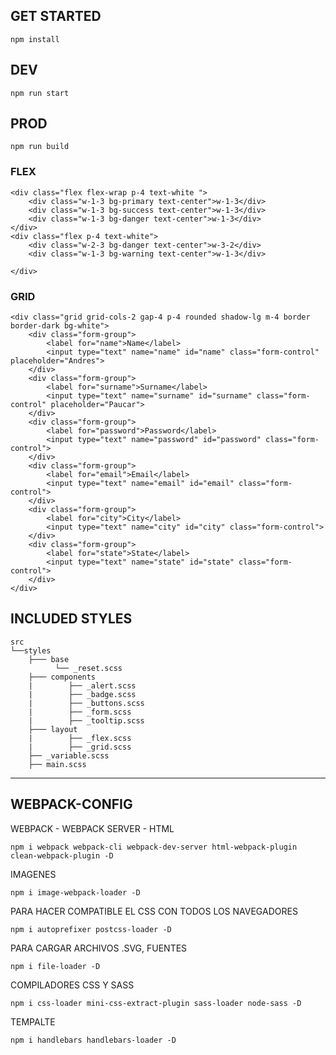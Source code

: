 
## GET STARTED

    npm install

## DEV

    npm run start

## PROD

    npm run build

### FLEX
~~~
<div class="flex flex-wrap p-4 text-white ">
    <div class="w-1-3 bg-primary text-center">w-1-3</div>
    <div class="w-1-3 bg-success text-center">w-1-3</div>
    <div class="w-1-3 bg-danger text-center">w-1-3</div>
</div>
<div class="flex p-4 text-white">
    <div class="w-2-3 bg-danger text-center">w-3-2</div>
    <div class="w-1-3 bg-warning text-center">w-1-3</div>

</div>
~~~
### GRID
~~~
<div class="grid grid-cols-2 gap-4 p-4 rounded shadow-lg m-4 border border-dark bg-white">
    <div class="form-group">
        <label for="name">Name</label>
        <input type="text" name="name" id="name" class="form-control" placeholder="Andres">
    </div>
    <div class="form-group">
        <label for="surname">Surname</label>
        <input type="text" name="surname" id="surname" class="form-control" placeholder="Paucar">
    </div>
    <div class="form-group">
        <label for="password">Password</label>
        <input type="text" name="password" id="password" class="form-control">
    </div>
    <div class="form-group">
        <label for="email">Email</label>
        <input type="text" name="email" id="email" class="form-control">
    </div>
    <div class="form-group">
        <label for="city">City</label>
        <input type="text" name="city" id="city" class="form-control">
    </div>
    <div class="form-group">
        <label for="state">State</label>
        <input type="text" name="state" id="state" class="form-control">
    </div>
</div>
~~~

## INCLUDED STYLES
    
    src
    └──styles
        ├─── base
              └── _reset.scss
        ├─── components
        |        ├── _alert.scss
        |        ├── _badge.scss
        |        ├── _buttons.scss
        |        ├── _form.scss
        |        ├── _tooltip.scss
        ├─── layout
        |        ├── _flex.scss
        |        ├── _grid.scss
        ├── _variable.scss 
        ├── main.scss 

<hr/>

## WEBPACK-CONFIG

WEBPACK - WEBPACK SERVER - HTML

    npm i webpack webpack-cli webpack-dev-server html-webpack-plugin clean-webpack-plugin -D

IMAGENES

    npm i image-webpack-loader -D

PARA HACER COMPATIBLE EL CSS CON TODOS LOS NAVEGADORES

    npm i autoprefixer postcss-loader -D

PARA CARGAR ARCHIVOS .SVG, FUENTES

    npm i file-loader -D

COMPILADORES CSS Y SASS

    npm i css-loader mini-css-extract-plugin sass-loader node-sass -D

TEMPALTE

    npm i handlebars handlebars-loader -D


 

 

